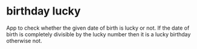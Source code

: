 # birthday lucky

App to check whether the given date of birth is lucky or not. If the date of birth is completely divisible by the lucky number then it is a lucky birthday otherwise not.
